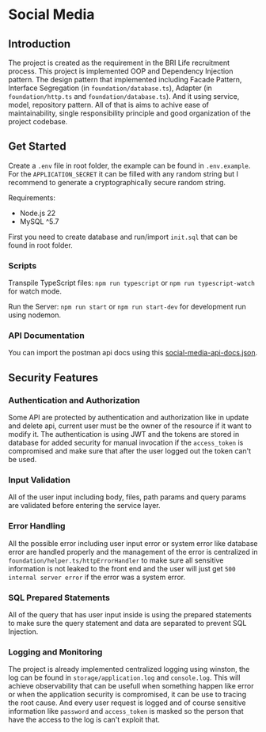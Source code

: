 # Social Media

## Introduction
The project is created as the requirement in the BRI Life recruitment process. This project is implemented OOP and Dependency Injection pattern. The design pattern that implemented including Facade Pattern, Interface Segregation (in `foundation/database.ts`), Adapter (in `foundation/http.ts` and `foundation/database.ts`). And it using service, model, repository pattern. All of that is aims to achive ease of maintainability, single responsibility principle and good organization of the project codebase.

## Get Started
Create a `.env` file in root folder, the example can be found in `.env.example`. For the `APPLICATION_SECRET` it can be filled with any random string but I recommend to generate a cryptographically secure random string.

Requirements:
* Node.js 22
* MySQL ^5.7

First you need to create database and run/import `init.sql` that can be found in root folder.

### Scripts
Transpile TypeScript files:
```npm run typescript``` or
```npm run typescript-watch``` for watch mode.

Run the Server:
```npm run start``` or
```npm run start-dev``` for development run using nodemon.

### API Documentation
You can import the postman api docs using this [social-media-api-docs.json](./social-media-api-docs.json).

## Security Features
### Authentication and Authorization
Some API are protected by authentication and authorization like in update and delete api, current user must be the owner of the resource if it want to modify it. The authentication is using JWT and the tokens are stored in database for added security for manual invocation if the `access_token` is compromised and make sure that after the user logged out the token can't be used.

### Input Validation
All of the user input including body, files, path params and query params are validated before entering the service layer.

### Error Handling
All the possible error including user input error or system error like database error are handled properly and the management of the error is centralized in `foundation/helper.ts/httpErrorHandler` to make sure all sensitive information is not leaked to the front end and the user will just get `500 internal server error` if the error was a system error.

### SQL Prepared Statements
All of the query that has user input inside is using the prepared statements to make sure the query statement and data are separated to prevent SQL Injection.

### Logging and Monitoring
The project is already implemented centralized logging using winston, the log can be found in `storage/application.log` and `console.log`. This will achieve observability that can be usefull when something happen like error or when the application security is compromised, it can be use to tracing the root cause. And every user request is logged and of course sensitive information like `password` and `access_token` is masked so the person that have the access to the log is can't exploit that.
